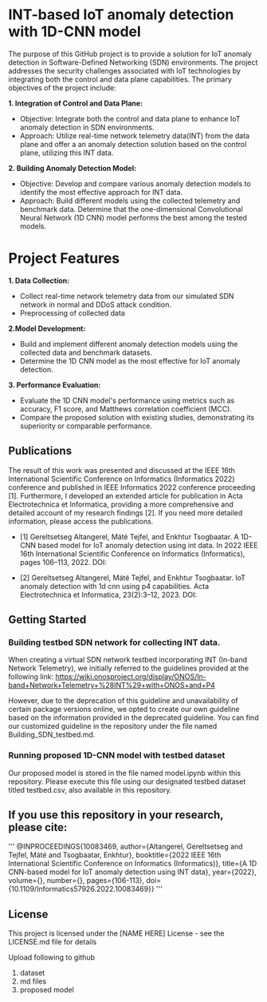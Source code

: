 # INT-based IoT anomaly detection with 1D-CNN model



The purpose of this GitHub project is to provide a solution for IoT anomaly detection in Software-Defined Networking (SDN) environments. The project addresses the security challenges associated with IoT technologies by integrating both the control and data plane capabilities. 
The primary objectives of the project include:


 **1. Integration of Control and Data Plane:**
 
- Objective: Integrate both the control and data plane to enhance IoT anomaly detection in SDN environments.
- Approach: Utilize real-time network telemetry data(INT) from the data plane and offer a an anomaly detection solution based on the control plane, utilizing this INT data.


**2. Building Anomaly Detection Model:**

- Objective: Develop and compare various anomaly detection models to identify the most effective approach for INT data.
- Approach: Build different models using the collected telemetry and benchmark data. Determine that the one-dimensional Convolutional Neural Network (1D CNN) model performs the best among the tested models.

# Project Features
**1. Data Collection:**

- Collect real-time network telemetry data from our simulated SDN network in normal and DDoS attack condition.
- Preprocessing of collected data 

**2.Model Development:**

- Build and implement different anomaly detection models using the collected data and benchmark datasets. 
- Determine the 1D CNN model as the most effective for IoT anomaly detection.

**3. Performance Evaluation:**

- Evaluate the 1D CNN model's performance using metrics such as accuracy, F1 score, and Matthews correlation coefficient (MCC).
- Compare the proposed solution with existing studies, demonstrating its superiority or comparable performance.

## Publications

The result of this work was presented and discussed at the IEEE 16th International Scientific Conference on Informatics (Informatics 2022) conference and published in IEEE Informatics 2022 conference proceeding [1]. Furthermore, I developed
an extended article for publication in Acta Electrotechnica et Informatica, providing a more comprehensive and detailed account of my research findings [2]. If you need more detailed information, please access the publications. 


- [1] Gereltsetseg Altangerel, Máté Tejfel, and Enkhtur Tsogbaatar. A 1D-CNN based model for IoT anomaly detection using int data. In 2022 IEEE 16th International Scientific Conference on Informatics (Informatics), pages 106–113, 2022. DOI: 

- [2] Gereltsetseg Altangerel, Máté Tejfel, and Enkhtur Tsogbaatar. IoT anomaly detection with 1d cnn using p4 capabilities. Acta Electrotechnica et Informatica, 23(2):3–12, 2023. DOI: 




## Getting Started

### Building testbed SDN network for collecting INT data. 

When creating a virtual SDN network testbed incorporating INT (In-band Network Telemetry), we initially referred to the guidelines provided at the following link: https://wiki.onosproject.org/display/ONOS/In-band+Network+Telemetry+%28INT%29+with+ONOS+and+P4

However, due to the deprecation of this guideline and unavailability of certain package versions online, we opted to create our own guideline based on the information provided in the deprecated guideline. You can find our customized guideline in the repository under the file named Building_SDN_testbed.md.



### Running proposed 1D-CNN model with testbed dataset

Our proposed model is stored in the file named model.ipynb within this repository. Please execute this file using our designated testbed dataset titled testbed.csv, also available in this repository.

## If you use this repository in your research, please cite:

'''
@INPROCEEDINGS{10083469,
  author={Altangerel, Gereltsetseg and Tejfel, Máté and Tsogbaatar, Enkhtur},
  booktitle={2022 IEEE 16th International Scientific Conference on Informatics (Informatics)}, 
  title={A 1D CNN-based model for IoT anomaly detection using INT data}, 
  year={2022},
  volume={},
  number={},
  pages={106-113},
  doi={10.1109/Informatics57926.2022.10083469}}
'''


## License

This project is licensed under the [NAME HERE] License - see the LICENSE.md file for details


Upload following to github 

1. dataset
2. md files
3. proposed model 



